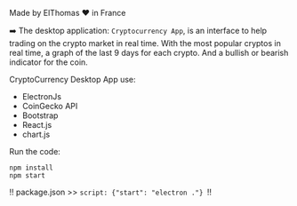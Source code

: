 Made by ElThomas ❤️ in France

➡️ The desktop application: ``Cryptocurrency App``, is an interface to help trading on the crypto market in real time. With the most popular cryptos in real time, a graph of the last 9 days for each crypto. And a bullish or bearish indicator for the coin.


CryptoCurrency Desktop App use:
- ElectronJs
- CoinGecko API
- Bootstrap
- React.js
- chart.js

Run the code:
```
npm install
npm start
```

!! package.json >> ```script: {"start": "electron ."} ```!!